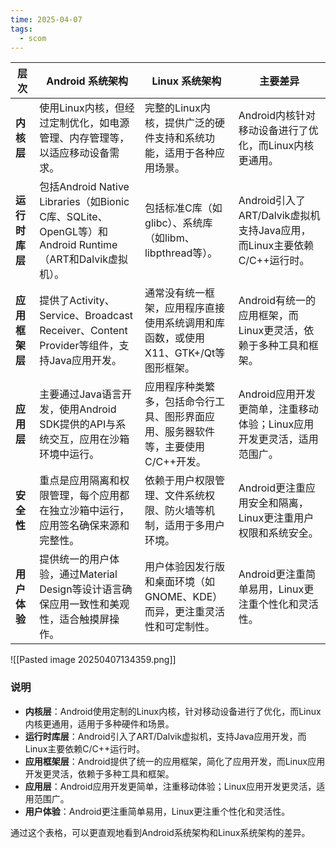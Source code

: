```yaml
---
time: 2025-04-07
tags:
  - scom
---
```



| 层次        | Android 系统架构                                                                          | Linux 系统架构                                     | 主要差异                                                |
| --------- | ------------------------------------------------------------------------------------- | ---------------------------------------------- | --------------------------------------------------- |
| **内核层**   | 使用Linux内核，但经过定制优化，如电源管理、内存管理等，以适应移动设备需求。                                              | 完整的Linux内核，提供广泛的硬件支持和系统功能，适用于各种应用场景。           | Android内核针对移动设备进行了优化，而Linux内核更通用。                   |
| **运行时库层** | 包括Android Native Libraries（如Bionic C库、SQLite、OpenGL等）和Android Runtime（ART和Dalvik虚拟机）。 | 包括标准C库（如glibc）、系统库（如libm、libpthread等）。         | Android引入了ART/Dalvik虚拟机支持Java应用，而Linux主要依赖C/C++运行时。 |
| **应用框架层** | 提供了Activity、Service、Broadcast Receiver、Content Provider等组件，支持Java应用开发。                | 通常没有统一框架，应用程序直接使用系统调用和库函数，或使用X11、GTK+/Qt等图形框架。 | Android有统一的应用框架，而Linux更灵活，依赖于多种工具和框架。               |
| **应用层**   | 主要通过Java语言开发，使用Android SDK提供的API与系统交互，应用在沙箱环境中运行。                                     | 应用程序种类繁多，包括命令行工具、图形界面应用、服务器软件等，主要使用C/C++开发。    | Android应用开发更简单，注重移动体验；Linux应用开发更灵活，适用范围广。           |
| **安全性**   | 重点是应用隔离和权限管理，每个应用都在独立沙箱中运行，应用签名确保来源和完整性。                                              | 依赖于用户权限管理、文件系统权限、防火墙等机制，适用于多用户环境。              | Android更注重应用安全和隔离，Linux更注重用户权限和系统安全。                |
| **用户体验**  | 提供统一的用户体验，通过Material Design等设计语言确保应用一致性和美观性，适合触摸屏操作。                                  | 用户体验因发行版和桌面环境（如GNOME、KDE）而异，更注重灵活性和可定制性。       | Android更注重简单易用，Linux更注重个性化和灵活性。                     |

![[Pasted image 20250407134359.png]]

### 说明
- **内核层**：Android使用定制的Linux内核，针对移动设备进行了优化，而Linux内核更通用，适用于多种硬件和场景。
- **运行时库层**：Android引入了ART/Dalvik虚拟机，支持Java应用开发，而Linux主要依赖C/C++运行时。
- **应用框架层**：Android提供了统一的应用框架，简化了应用开发，而Linux应用开发更灵活，依赖于多种工具和框架。
- **应用层**：Android应用开发更简单，注重移动体验；Linux应用开发更灵活，适用范围广。
- **用户体验**：Android更注重简单易用，Linux更注重个性化和灵活性。

通过这个表格，可以更直观地看到Android系统架构和Linux系统架构的差异。